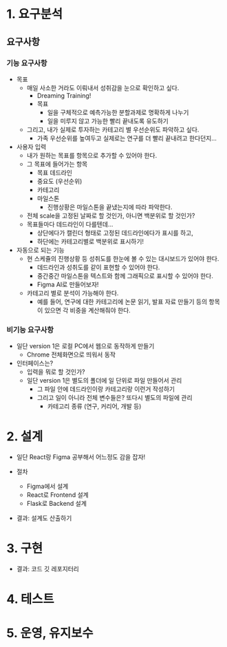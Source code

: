 # 1. 요구분석
## 요구사항
### 기능 요구사항
- 목표
	- 매일 사소한 거라도 이뤄내서 성취감을 눈으로 확인하고 싶다.
		- Dreaming Training!
		- 목표
			- 일을 구체적으로 예측가능한 분할과제로 명확하게 나누기
			- 일을 미루지 않고 가능한 빨리 끝내도록 유도하기
	- 그리고, 내가 실제로 투자하는 카테고리 별 우선순위도 파악하고 싶다.
		- 가족 우선순위를 높여두고 실제로는 연구를 더 빨리 끝내려고 한다던지...
- 사용자 입력
	- 내가 원하는 목표를 항목으로 추가할 수 있어야 한다.
	- 그 목표에 들어가는 항목
		- 목표 데드라인
		- 중요도 (우선순위)
		- 카테고리
		- 마일스톤
			- 진행상황은 마일스톤을 끝냈는지에 따라 파악한다.
	- 전체 scale을 고정된 날짜로 할 것인가, 아니면 백분위로 할 것인가?
	- 목표들마다 데드라인이 다를텐데...
		- 상단에다가 캘린더 형태로 고정된 데드라인에다가 표시를 하고,
		- 하단에는 카테고리별로 백분위로 표시하기!
- 자동으로 되는 기능
	- 현 스케쥴의 진행상황 등 성취도를 한눈에 볼 수 있는 대시보드가 있어야 한다.
		- 데드라인과 성취도를 같이 표현할 수 있어야 한다.
		- 중간중간 마일스톤을 텍스트와 함께 그래픽으로 표시할 수 있어야 한다.
		- Figma AI로 만들어보자!
	- 카테고리 별로 분석이 가능해야 한다.
		- 예를 들어, 연구에 대한 카테고리에 논문 읽기, 발표 자료 만들기 등의 항목이 있으면 각 비중을 계산해줘야 한다.
### 비기능 요구사항
- 일단 version 1은 로컬 PC에서 웹으로 동작하게 만들기
	- Chrome 전체화면으로 띄워서 동작
- 인터페이스는?
	- 입력을 뭐로 할 것인가?
	- 일단 version 1은 별도의 폴더에 일 단위로 파일 만들어서 관리
		- 그 파일 안에 데드라인이랑 카테고리랑 이런거 작성하기
		- 그리고 일이 아니라 전체 변수들은? 또다시 별도의 파일에 관리
			- 카테고리 종류 (연구, 커리어, 개발 등)

# 2. 설계
- 일단 React랑 Figma 공부해서 어느정도 감을 잡자!
- 절차
	- Figma에서 설계
	- React로 Frontend 설계
	- Flask로 Backend 설계

- 결과: 설계도 산출하기

# 3. 구현

- 결과: 코드 깃 레포지터리

# 4. 테스트

# 5. 운영, 유지보수
